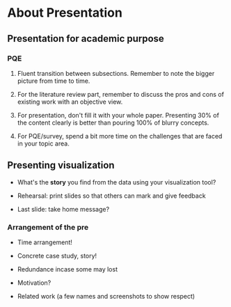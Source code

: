 # About Presentation

## Presentation for academic purpose

### PQE

1. Fluent transition between subsections. Remember to note the bigger picture from time to time.

2. For the literature review part, remember to discuss the pros and cons of existing work with an objective  view.

3. For presentation, don't fill it with your whole paper. Presenting 30% of the content clearly is better than pouring 100% of blurry concepts.

4. For PQE/survey, spend a bit more time on the challenges that are faced in your topic area.

## Presenting visualization

* What's the **story** you find from the data using your visualization tool?

* Rehearsal: print slides so that others can mark and give feedback

* Last slide: take home message?

### Arrangement of the pre

* Time arrangement!

* Concrete case study, story!

* Redundance incase some may lost

* Motivation?

* Related work (a few names and screenshots to show respect)
